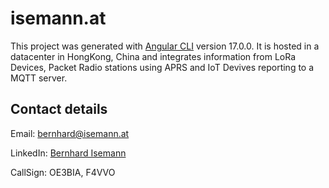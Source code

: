 # isemann.at

This project was generated with [Angular CLI](https://github.com/angular/angular-cli) version 17.0.0.
It is hosted in a datacenter in HongKong, China and integrates information from LoRa Devices, Packet Radio stations using APRS and IoT Devives reporting to a MQTT server.

## Contact details
Email: bernhard@isemann.at

LinkedIn: [Bernhard Isemann](https://www.linkedin.com/in/bernhardisemann/)

CallSign: OE3BIA, F4VVO
